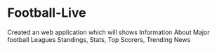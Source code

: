 # Football-Live
Created an web application which will shows Information About Major football Leagues Standings, Stats, Top Scorers, Trending News
